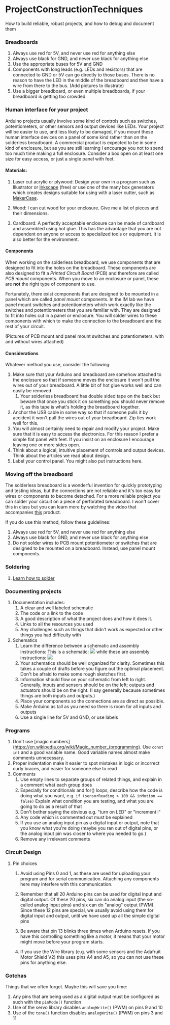# ProjectConstructionTechniques

How to build reliable, robust projects, and how to debug and document them

### Breadboards
1. Always use red for 5V, and never use red for anything else
1. Always use black for GND, and never use black for anything else
1. Use the appropriate buses for 5V and GND
1. Components with long leads (e.g. LEDs and resistors) that are connected
to GND or 5V can go directly to those buses. There is no reason to have the
LED in the middle of the breadboard and then have a wire from there to the
bus. (Add pictures to illustrate)
1. Use a bigger breadboard, or even multiple breadboards, if your breadboard is getting too crowded

### Human interface for your project

Arduino projects usually involve some kind of controls such as switches,
potentiometers, or other sensors and output devices like LEDs. 
Your project will be easier to use, and less
likely to be damaged, if you mount these human interface devices
on a panel of some kind rather than on the solderless breadboard. 
A commercial product is expected to be in some kind of enclosure, 
but as you are still learning I encourage you not to spend too much time
making a full enclosure. Consider a box open on at least one size for
easy access, or just a single panel with feet.

#### Materials:

1. Laser cut acrylic or plywood:
Design your own in a program such as
Illustrator or [Inkscape](https://inkscape.org/) (free) 
or use one of the many box generators which creates designs suitable for 
using with a laser cutter, such as
[MakerCase](https://en.makercase.com/#/basicbox).

1. Wood:
I can cut wood for your enclosure. Give me a list of pieces and their
dimensions.

1. Cardboard:
A perfectly acceptable enclosure can be made of cardboard and assembled using
hot glue. This has the advantage that you are not dependent on 
anyone or access to specialized tools or equipment. It is also better for the
environment.

#### Components

When working on the solderless breadboard, we use components that are designed
to fit into the holes on the breadboard. These components are also designed to
fit a *Printed Circuit Board* (PCB) and therefore are called *PCB mount*
components. When you move to an enclosure or panel, these are **not** the
right type of component to use. 

Fortunately, there exist components that are
designed to be mounted in a panel which are called *panel mount* components.
In the IM lab we have panel mount switches and potentiometers which work
exactly like the switches and potentiometers that you are familiar with. They
are designed to fit into holes cut in a panel or enclosure. You will solder
wires to these components with which to make the connection to the breadboard
and the rest of your circuit.

(Pictures of PCB mount and panel mount switches and potentiometers, with and
without wires attached)

#### Considerations

Whatever method you use, consider the following:
1. Make sure that your Arduino and breadboard are somehow attached to the 
enclosure so that if someone moves the enclosure 
it won't pull the wires out of your breadboard. 
A little bit of hot glue works well and can easily be removed
    1. Your solderless breadboard has
double sided tape on the back but beware that once you stick it on something
you should never remove it, as this tape is what's holding the breadboard
together.
1. Anchor the USB cable in some way so that if someone pulls it by accident 
it won't pull the wires out of your breadboard. Zip ties work well for this.
1. You will almost certainly need to repair and modify your project. Make sure
   that it is easy to access the electronics. For this reason I prefer a
   simple flat panel with feet. If you insist on an enclosure I encourage
   leaving one or more sides open.
1. Think about a logical, intuitive placement of controls and output devices.
   Think about the articles we read about design.
1. Label your control panel. You might also put instructions here.



### Moving off the breadboard

The solderless breadboard is a wonderful invention for
   quickly prototyping and testing ideas, but the connections are not reliable
   and it's too easy for wires or components to become detached. 
   For a more reliable project you can solder your circuit
   on a piece of perforated breadboard. I won't cover this in class
   but you can learn more  by watching the video that accompanies
   [this](https://www.adafruit.com/product/571) product.

   If you do use this method, follow these guidelines:

1. Always use red for 5V, and never use red for anything else
1. Always use black for GND, and never use black for anything else
1. Do not solder wires to PCB mount potentiometer or switches that are
   designed to be mounted on a breadboard.  Instead, use panel mount
   components.


### Soldering
1. [Learn how to solder](https://github.com/michaelshiloh/resourcesForClasses/tree/master#soldering)


### Documenting projects
1. Documentation includes:
    1. A clear and well labeled schematic 
    1. The code or a link to the code
    1. A good description of what the project does and how it does it. 
    1. Links to all the resources you used
    1. Any challenges such as things that didn't work as expected or other
things you had difficulty with
1. Schematics
    1. Learn the difference between a schematic and assembly instructions: 
This is a
schematic:
![](https://github.com/michaelshiloh/IntroductionToInteractiveMedia/blob/master/media/arduinoSparkFunMotorDriver_schem.jpg)
while these are assembly instructions:
![](https://cdn.sparkfun.com/assets/learn_tutorials/8/9/1/SIK_Circuit_5A_SIK_Circuit_5A_Motor__Basics_bb_Fritzing.jpg)
    1. Your schematics should be well organized for clarity. 
Sometimes this takes
a couple of drafts before you figure out the optimal
placement. Don't be afraid to make some rough sketches first.
    1. Information should flow on your schematic from left to right. 
Generally, 
inputs and sensors should be on the left; outputs and actuators should be on
the right. (I say generally because sometimes things are both inputs and
outputs.)
    1. Place your components so the connections are as direct as possible.
    1.  Make Arduino as tall as you need so there is room for all 
inputs and outputs
    1. Use a single line for 5V and GND, or use labels

### Programs

1. Don't use 
[magic numbers](https://en.wikipedia.org/wiki/Magic_number_(programming). 
Use `const int` 
and a good variable name. Good variable names almost make comments 
unnecessary.
1. Proper indentation make it easier to spot mistakes in logic or
incorrect curly braces, and easier for someone else to read
1. Comments
    1. Use empty lines to separate groups of related things, and explain
in a comment what each group does
    1. Especially for conditionals and for() loops, 
describe how the code is doing what you want, e.g.
```if (sensorReading > 100 && inMotion == false)```
Explain what condition you are testing, and what you are going to do as a result of that
    1. Don't bother saying the obvious e.g. "turn on LED" or "increment i"
    1. Any code which is commented out must be explained 
    1. If you use an analog input pin as a digital input or output, 
note that you know what you're doing (maybe you ran out of digital pins, 
or the analog input pin was closer to where you needed to go.)
    1. Remove any irrelevant comments

### Circuit Design

1. Pin choices

    1. Avoid using Pins 0 and 1, as these are used for uploading your program
and for serial communication. Attaching any components here may interfere with
this communication.

    1. Remember that all 20 Arduino pins can be used for digital input and
digital output. Of these 20 pins, six can do analog input (the so-called analog
input pins) and six can do "analog" output (PWM). Since these 12 pins are
special, we usually avoid using them for digital input and output, until we
have used up all the simple digital pins

    1. Be aware that pin 13 blinks three times when Arduino resets. If you
have this controlling something like a motor, it means that your motor might
move before your program starts.

    1. If you use the Wire library 
(e.g. with some sensors and the Adafruit Motor Shield V2) 
this uses pins A4 and A5, so you can not use these pins for anything else.

### Gotchas

Things that we often forget. Maybe this will save you time:

1. Any pins that are being used as a digital output must be configured as such
   with the `pinMode()` function
1. Use of the servo library disables `analogWrite()` (PWM) on pins 9 and 10
1. Use of the `tone()` function disables `analogWrite()` (PWM) on pins 3 and 11 
